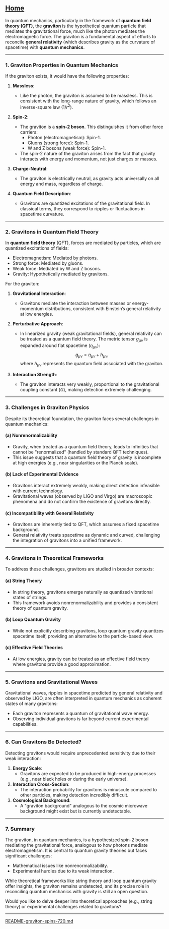 [Home](https://t2m.io/VwvDcuw)
---

In quantum mechanics, particularly in the framework of **quantum field theory (QFT)**, the **graviton** is the hypothetical quantum particle that mediates the gravitational force, much like the photon mediates the electromagnetic force. The graviton is a fundamental aspect of efforts to reconcile **general relativity** (which describes gravity as the curvature of spacetime) with **quantum mechanics**.

---

### **1. Graviton Properties in Quantum Mechanics**
If the graviton exists, it would have the following properties:

1. **Massless**:
   - Like the photon, the graviton is assumed to be massless. This is consistent with the long-range nature of gravity, which follows an inverse-square law ($1/r^2$).

2. **Spin-2**:
   - The graviton is a **spin-2 boson**. This distinguishes it from other force carriers:
     - Photon (electromagnetism): Spin-1.
     - Gluons (strong force): Spin-1.
     - W and Z bosons (weak force): Spin-1.
   - The spin-2 nature of the graviton arises from the fact that gravity interacts with energy and momentum, not just charges or masses.

3. **Charge-Neutral**:
   - The graviton is electrically neutral, as gravity acts universally on all energy and mass, regardless of charge.

4. **Quantum Field Description**:
   - Gravitons are quantized excitations of the gravitational field. In classical terms, they correspond to ripples or fluctuations in spacetime curvature.

---

### **2. Gravitons in Quantum Field Theory**
In **quantum field theory** (QFT), forces are mediated by particles, which are quantized excitations of fields:
- Electromagnetism: Mediated by photons.
- Strong force: Mediated by gluons.
- Weak force: Mediated by W and Z bosons.
- Gravity: Hypothetically mediated by gravitons.

For the graviton:
1. **Gravitational Interaction**:
   - Gravitons mediate the interaction between masses or energy-momentum distributions, consistent with Einstein’s general relativity at low energies.

2. **Perturbative Approach**:
   - In linearized gravity (weak gravitational fields), general relativity can be treated as a quantum field theory. The metric tensor $g_{\mu\nu}$ is expanded around flat spacetime ($\eta_{\mu\nu}$):
     $$g_{\mu\nu} = \eta_{\mu\nu} + h_{\mu\nu},$$
     where $h_{\mu\nu}$ represents the quantum field associated with the graviton.

3. **Interaction Strength**:
   - The graviton interacts very weakly, proportional to the gravitational coupling constant ($G$), making detection extremely challenging.

---

### **3. Challenges in Graviton Physics**
Despite its theoretical foundation, the graviton faces several challenges in quantum mechanics:

#### (a) **Nonrenormalizability**
- Gravity, when treated as a quantum field theory, leads to infinities that cannot be "renormalized" (handled by standard QFT techniques).
- This issue suggests that a quantum field theory of gravity is incomplete at high energies (e.g., near singularities or the Planck scale).

#### (b) **Lack of Experimental Evidence**
- Gravitons interact extremely weakly, making direct detection infeasible with current technology.
- Gravitational waves (observed by LIGO and Virgo) are macroscopic phenomena and do not confirm the existence of gravitons directly.

#### (c) **Incompatibility with General Relativity**
- Gravitons are inherently tied to QFT, which assumes a fixed spacetime background.
- General relativity treats spacetime as dynamic and curved, challenging the integration of gravitons into a unified framework.

---

### **4. Gravitons in Theoretical Frameworks**
To address these challenges, gravitons are studied in broader contexts:

#### (a) **String Theory**
- In string theory, gravitons emerge naturally as quantized vibrational states of strings.
- This framework avoids nonrenormalizability and provides a consistent theory of quantum gravity.

#### (b) **Loop Quantum Gravity**
- While not explicitly describing gravitons, loop quantum gravity quantizes spacetime itself, providing an alternative to the particle-based view.

#### (c) **Effective Field Theories**
- At low energies, gravity can be treated as an effective field theory where gravitons provide a good approximation.

---

### **5. Gravitons and Gravitational Waves**
Gravitational waves, ripples in spacetime predicted by general relativity and observed by LIGO, are often interpreted in quantum mechanics as coherent states of many gravitons:
- Each graviton represents a quantum of gravitational wave energy.
- Observing individual gravitons is far beyond current experimental capabilities.

---

### **6. Can Gravitons Be Detected?**
Detecting gravitons would require unprecedented sensitivity due to their weak interaction:
1. **Energy Scale**:
   - Gravitons are expected to be produced in high-energy processes (e.g., near black holes or during the early universe).
2. **Interaction Cross-Section**:
   - The interaction probability for gravitons is minuscule compared to other particles, making detection incredibly difficult.
3. **Cosmological Background**:
   - A "graviton background" analogous to the cosmic microwave background might exist but is currently undetectable.

---

### **7. Summary**
The graviton, in quantum mechanics, is a hypothesized spin-2 boson mediating the gravitational force, analogous to how photons mediate electromagnetism. It is central to quantum gravity theories but faces significant challenges:
- Mathematical issues like nonrenormalizability.
- Experimental hurdles due to its weak interaction.

While theoretical frameworks like string theory and loop quantum gravity offer insights, the graviton remains undetected, and its precise role in reconciling quantum mechanics with gravity is still an open question.

Would you like to delve deeper into theoretical approaches (e.g., string theory) or experimental challenges related to gravitons?


---

[README-graviton-spins-720.md](https://t2m.io/ebvTBKX)
